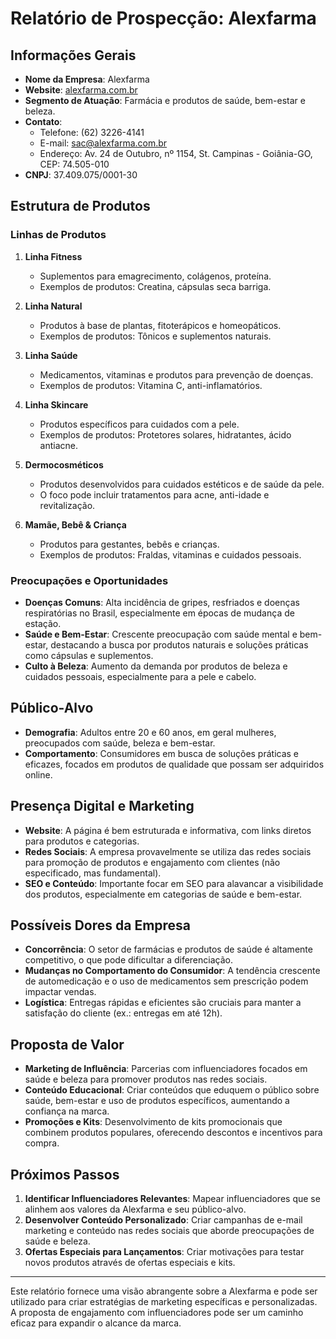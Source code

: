 # Relatório de Prospecção: Alexfarma

## Informações Gerais
- **Nome da Empresa**: Alexfarma
- **Website**: [alexfarma.com.br](https://www.alexfarma.com.br)
- **Segmento de Atuação**: Farmácia e produtos de saúde, bem-estar e beleza.
- **Contato**: 
  - Telefone: (62) 3226-4141
  - E-mail: sac@alexfarma.com.br
  - Endereço: Av. 24 de Outubro, nº 1154, St. Campinas - Goiânia-GO, CEP: 74.505-010
- **CNPJ**: 37.409.075/0001-30

## Estrutura de Produtos
### Linhas de Produtos
1. **Linha Fitness**
   - Suplementos para emagrecimento, colágenos, proteína.
   - Exemplos de produtos: Creatina, cápsulas seca barriga.

2. **Linha Natural**
   - Produtos à base de plantas, fitoterápicos e homeopáticos.
   - Exemplos de produtos: Tônicos e suplementos naturais.

3. **Linha Saúde**
   - Medicamentos, vitaminas e produtos para prevenção de doenças.
   - Exemplos de produtos: Vitamina C, anti-inflamatórios.

4. **Linha Skincare**
   - Produtos específicos para cuidados com a pele.
   - Exemplos de produtos: Protetores solares, hidratantes, ácido antiacne.

5. **Dermocosméticos**
   - Produtos desenvolvidos para cuidados estéticos e de saúde da pele.
   - O foco pode incluir tratamentos para acne, anti-idade e revitalização.

6. **Mamãe, Bebê & Criança**
   - Produtos para gestantes, bebês e crianças.
   - Exemplos de produtos: Fraldas, vitaminas e cuidados pessoais.

### Preocupações e Oportunidades
- **Doenças Comuns**: Alta incidência de gripes, resfriados e doenças respiratórias no Brasil, especialmente em épocas de mudança de estação.
- **Saúde e Bem-Estar**: Crescente preocupação com saúde mental e bem-estar, destacando a busca por produtos naturais e soluções práticas como cápsulas e suplementos.
- **Culto à Beleza**: Aumento da demanda por produtos de beleza e cuidados pessoais, especialmente para a pele e cabelo.

## Público-Alvo
- **Demografia**: Adultos entre 20 e 60 anos, em geral mulheres, preocupados com saúde, beleza e bem-estar.
- **Comportamento**: Consumidores em busca de soluções práticas e eficazes, focados em produtos de qualidade que possam ser adquiridos online.

## Presença Digital e Marketing
- **Website**: A página é bem estruturada e informativa, com links diretos para produtos e categorias.
- **Redes Sociais**: A empresa provavelmente se utiliza das redes sociais para promoção de produtos e engajamento com clientes (não especificado, mas fundamental).
- **SEO e Conteúdo**: Importante focar em SEO para alavancar a visibilidade dos produtos, especialmente em categorias de saúde e bem-estar.

## Possíveis Dores da Empresa
- **Concorrência**: O setor de farmácias e produtos de saúde é altamente competitivo, o que pode dificultar a diferenciação.
- **Mudanças no Comportamento do Consumidor**: A tendência crescente de automedicação e o uso de medicamentos sem prescrição podem impactar vendas.
- **Logística**: Entregas rápidas e eficientes são cruciais para manter a satisfação do cliente (ex.: entregas em até 12h).

## Proposta de Valor
- **Marketing de Influência**: Parcerias com influenciadores focados em saúde e beleza para promover produtos nas redes sociais.
- **Conteúdo Educacional**: Criar conteúdos que eduquem o público sobre saúde, bem-estar e uso de produtos específicos, aumentando a confiança na marca.
- **Promoções e Kits**: Desenvolvimento de kits promocionais que combinem produtos populares, oferecendo descontos e incentivos para compra.

## Próximos Passos
1. **Identificar Influenciadores Relevantes**: Mapear influenciadores que se alinhem aos valores da Alexfarma e seu público-alvo.
2. **Desenvolver Conteúdo Personalizado**: Criar campanhas de e-mail marketing e conteúdo nas redes sociais que aborde preocupações de saúde e beleza.
3. **Ofertas Especiais para Lançamentos**: Criar motivações para testar novos produtos através de ofertas especiais e kits.

---

Este relatório fornece uma visão abrangente sobre a Alexfarma e pode ser utilizado para criar estratégias de marketing específicas e personalizadas. A proposta de engajamento com influenciadores pode ser um caminho eficaz para expandir o alcance da marca.